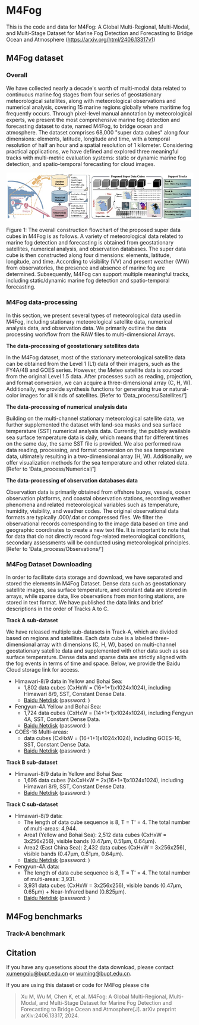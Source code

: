 # M4Fog
This is the code and data for M4Fog: A Global Multi-Regional, Multi-Modal, and Multi-Stage Dataset for Marine Fog Detection and Forecasting to Bridge Ocean and Atmosphere (https://arxiv.org/html/2406.13317v1)

## M4Fog dataset

### Overall
We have collected nearly a decade's worth of multi-modal data related to continuous marine fog stages from four series of geostationary meteorological satellites, along with meteorological observations and numerical analysis, covering 15 marine regions globally where maritime fog frequently occurs. Through pixel-level manual annotation by meteorological experts, we present the most comprehensive marine fog detection and forecasting dataset to date, named M4Fog, to bridge ocean and atmosphere. The dataset comprises 68,000 "super data cubes" along four dimensions: elements, latitude, longitude and time, with a temporal resolution of half an hour and a spatial resolution of 1 kilometer. Considering practical applications, we have defined and explored three meaningful tracks with multi-metric evaluation systems: static or dynamic marine fog detection, and spatio-temporal forecasting for cloud images. 

![arch](https://github.com/kaka0910/M4Fog/blob/main/Imgs/Intro-M4fog.jpg)

Figure 1: The overall construction flowchart of the proposed super data cubes in M4Fog is as follows. A variety of meteorological data related to marine fog detection and forecasting is obtained from geostationary satellites, numerical analysis, and observation databases. The super data cube is then constructed along four dimensions: elements, latitude, longitude, and time. According to visibility (VV) and present weather (WW) from observatories, the presence and absence of marine fog are determined. Subsequently, M4Fog can support multiple meaningful tracks, including static/dynamic marine fog detection and spatio-temporal forecasting.

### M4Fog data-processing

In this section, we present several types of meteorological data used in M4Fog, including stationary meteorological satellite data, numerical analysis data, and observation data. We primarily outline the data processing workflow from the RAW files to multi-dimensional Arrays.

**The data-processing of geostationary satellites data**

In the M4Fog dataset, most of the stationary meteorological satellite data can be obtained from the Level 1 (L1) data of their imagers, such as the FY4A/4B and GOES series. However, the Meteo satellite data is sourced from the original Level 1.5 data. After processes such as reading, projection, and format conversion, we can acquire a three-dimensional array (C, H, W). Additionally, we provide synthesis functions for generating true or natural-color images for all kinds of satellites. [Refer to ‘Data_process/Satellites/’]

**The data-processing of numerical analysis data**

Building on the multi-channel stationary meteorological satellite data, we further supplemented the dataset with land-sea masks and sea surface temperature (SST) numerical analysis data. Currently, the publicly available sea surface temperature data is daily, which means that for different times on the same day, the same SST file is provided. We also performed raw data reading, processing, and format conversion on the sea temperature data, ultimately resulting in a two-dimensional array (H, W). Additionally, we offer visualization methods for the sea temperature and other related data. [Refer to ‘Data_process/Numerical/’]

**The data-processing of observation databases data**

Observation data is primarily obtained from offshore buoys, vessels, ocean observation platforms, and coastal observation stations, recording weather phenomena and related meteorological variables such as temperature, humidity, visibility, and weather codes. The original observational data formats are typically .000/.dat or compressed files. We filter the observational records corresponding to the image data based on time and geographic coordinates to create a new text file. It is important to note that for data that do not directly record fog-related meteorological conditions, secondary assessments will be conducted using meteorological principles. [Refer to ‘Data_process/Observations/’]


### M4Fog Dataset Downloading

In order to facilitate data storage and download, we have separated and stored the elements in M4Fog Dataset. Dense data such as geostationary satellite images, sea surface temperature, and constant data are stored in arrays, while sparse data, like observations from monitoring stations, are stored in text format. We have published the data links and brief descriptions in the order of Tracks A to C.

**Track A sub-dataset**

We have released multiple sub-datasets in Track-A, which are divided based on regions and satellites. Each data cube is a labeled three-dimensional array with dimensions (C, H, W), based on multi-channel geostationary satellite data and supplemented with other data such as sea surface temperature. Dense data and sparse data are strictly aligned with the fog events in terms of time and space. Below, we provide the Baidu Cloud storage link for access.

- Himawari-8/9 data in Yellow and Bohai Sea:
  - 1,802 data cubes (CxHxW = (16+1+1)x1024x1024), including Himawari 8/9, SST, Constant Dense Data. 
  - [Baidu Netdisk]() (password: )
- Fengyun-4A Yellow and Bohai Sea:
  - 1,724 data cubes (CxHxW = (14+1+1)x1024x1024), including Fengyun 4A, SST, Constant Dense Data.
  - [Baidu Netdisk]() (password: )
- GOES-16 Multi-areas:
  -  data cubes (CxHxW = (16+1+1)x1024x1024), including GOES-16, SST, Constant Dense Data.
  - [Baidu Netdisk]() (password: )

**Track B sub-dataset**

- Himawari-8/9 data in Yellow and Bohai Sea:
  - 1,696 data cubes (NxCxHxW = 2x(16+1+1)x1024x1024), including Himawari 8/9, SST, Constant Dense Data. 
  - [Baidu Netdisk]() (password: )


**Track C sub-dataset**

- Himawari-8/9 data:
  - The length of data cube sequence is 8, T = T' = 4. The total number of multi-areas: 4,944.
  - Area1 (Yellow and Bohai Sea): 2,512 data cubes (CxHxW = 3x256x256), visible bands (0.47μm, 0.51μm, 0.64μm).
  - Area2 (East China Sea): 2,432 data cubes (CxHxW = 3x256x256), visible bands (0.47μm, 0.51μm, 0.64μm).
  - [Baidu Netdisk]() (password: )
- Fengyun-4A data:
  - The length of data cube sequence is 8, T = T' = 4. The total number of multi-areas: 3,931.
  - 3,931 data cubes (CxHxW = 3x256x256), visible bands (0.47μm, 0.65μm) + Near-Infrared band (0.825μm).
  - [Baidu Netdisk]() (password: )

## M4Fog benchmarks

### Track-A benchmark


## Citation

If you have any quesetions about the data download, please contact xumengqiu@bupt.edu.cn or wuming@bupt.edu.cn.

If you are using this dataset or code for M4Fog please cite 
> Xu M, Wu M, Chen K, et al. M4Fog: A Global Multi-Regional, Multi-Modal, and Multi-Stage Dataset for Marine Fog Detection and Forecasting to Bridge Ocean and Atmosphere[J]. arXiv preprint arXiv:2406.13317, 2024.
